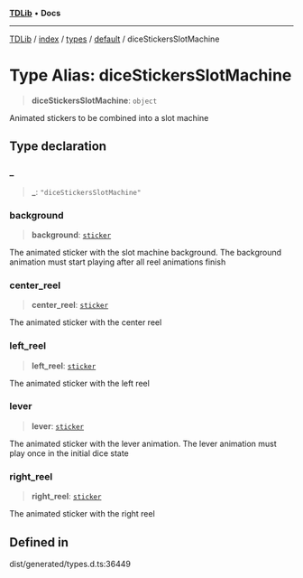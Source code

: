 [**TDLib**](../../../../../../README.md) • **Docs**

***

[TDLib](../../../../../../modules.md) / [index](../../../../../README.md) / [types](../../../README.md) / [default](../README.md) / diceStickersSlotMachine

# Type Alias: diceStickersSlotMachine

> **diceStickersSlotMachine**: `object`

Animated stickers to be combined into a slot machine

## Type declaration

### \_

> **\_**: `"diceStickersSlotMachine"`

### background

> **background**: [`sticker`](sticker-1.md)

The animated sticker with the slot machine background. The background animation must start playing after all reel animations finish

### center\_reel

> **center\_reel**: [`sticker`](sticker-1.md)

The animated sticker with the center reel

### left\_reel

> **left\_reel**: [`sticker`](sticker-1.md)

The animated sticker with the left reel

### lever

> **lever**: [`sticker`](sticker-1.md)

The animated sticker with the lever animation. The lever animation must play once in the initial dice state

### right\_reel

> **right\_reel**: [`sticker`](sticker-1.md)

The animated sticker with the right reel

## Defined in

dist/generated/types.d.ts:36449
